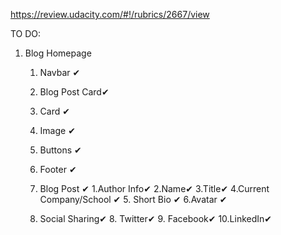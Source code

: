 https://review.udacity.com/#!/rubrics/2667/view


TO DO: 

1. Blog Homepage
    1. Navbar ✔
    2. Blog Post Card✔︎
    3. Card ✔︎ 
    4. Image ✔︎
    5. Buttons ✔︎
    6. Footer ✔︎

    2. Blog Post ✔︎
      1.Author Info✔︎
        2.Name✔︎
        3.Title✔︎ 
        4.Current Company/School ✔︎ 
        5. Short Bio ✔︎
        6.Avatar ✔︎
	  7. Social Sharing✔︎
        8. Twitter✔︎
        9. Facebook✔︎
        10.LinkedIn✔︎